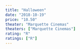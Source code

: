 ```yaml
---
title: "Halloween"
date: "2018-10-19"
price: "10.50"
theater: "Marquette Cinemas"
theaters: ["Marquette Cinemas"]
rating: "R"
ratings: ["R"]
---
```

